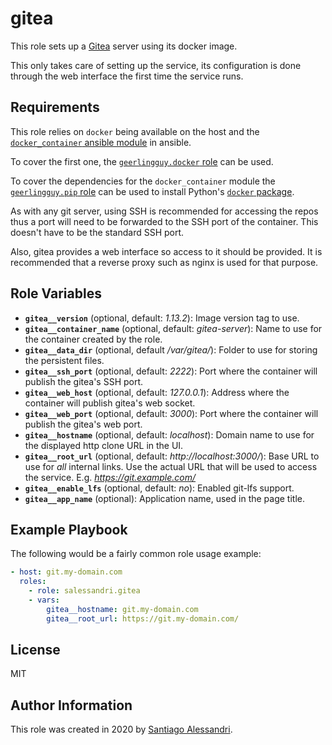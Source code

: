 # gitea

This role sets up a [Gitea](https://gitea.io/en-us/) server using its docker image.

This only takes care of setting up the service, its configuration is done through the web interface the first time the service runs.

## Requirements

This role relies on `docker` being available on the host and the [`docker_container` ansible module](https://docs.ansible.com/ansible/latest/modules/docker_container_module.html) in ansible.

To cover the first one, the [`geerlingguy.docker` role](https://galaxy.ansible.com/geerlingguy/docker) can be used.

To cover the dependencies for the `docker_container` module the [`geerlingguy.pip` role](https://galaxy.ansible.com/geerlingguy/pip) can be used to install Python's [`docker` package](https://pypi.org/project/docker/).

As with any git server, using SSH is recommended for accessing the repos thus a port will need to be forwarded to the SSH port of the container. This doesn't have to be the standard SSH port.

Also, gitea provides a web interface so access to it should be provided. It is recommended that a reverse proxy such as nginx is used for that purpose.

## Role Variables

 - **`gitea__version`** (optional, default: _1.13.2_): Image version tag to use.
 - **`gitea__container_name`** (optional, default: _gitea-server_): Name to use for the container created by the role.
 - **`gitea__data_dir`** (optional, default _/var/gitea/_): Folder to use for storing the persistent files.
 - **`gitea__ssh_port`** (optional, default: _2222_): Port where the container will publish the gitea's SSH port.
 - **`gitea__web_host`** (optional, default: _127.0.0.1_): Address where the container will publish gitea's web socket.
 - **`gitea__web_port`** (optional, default: _3000_): Port where the container will publish the gitea's web port.
 - **`gitea__hostname`** (optional, default: _localhost_): Domain name to use for the displayed http clone URL in the UI.
 - **`gitea__root_url`** (optional, default: _http://localhost:3000/_): Base URL to use for _all_ internal links. Use the actual URL that will be used to access the service. E.g. _https://git.example.com/_
 - **`gitea__enable_lfs`** (optional, default: _no_): Enabled git-lfs support.
 - **`gitea__app_name`** (optional): Application name, used in the page title.

## Example Playbook

The following would be a fairly common role usage example:

```yaml
- host: git.my-domain.com
  roles:
    - role: salessandri.gitea
    - vars:
        gitea__hostname: git.my-domain.com
        gitea__root_url: https://git.my-domain.com/
```

## License

MIT

## Author Information

This role was created in 2020 by [Santiago Alessandri](https://rambling-ideas.salessandri.name).
